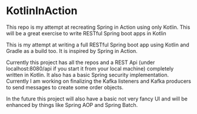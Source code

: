 # KotlinInAction
This repo is my attempt at recreating Spring in Action using only Kotlin. This will be a great exercise to write RESTful Spring boot apps in Kotlin

This is my attempt at writing a full RESTful Spring boot app using Kotlin and Gradle as a build too. It is inspired by Spring in Action.

Currently this project has all the repos and a REST Api (under localhost:8080/api if you start it from your local machine) completely written in Kotlin. It also has a basic Spring security implementation. Currently I am working on finalizing the Kafka listeners and Kafka producers to send messages to create some order objects.

In the future this project will also have a basic not very fancy UI and will be enhanced by things like Spring AOP and Spring Batch.
